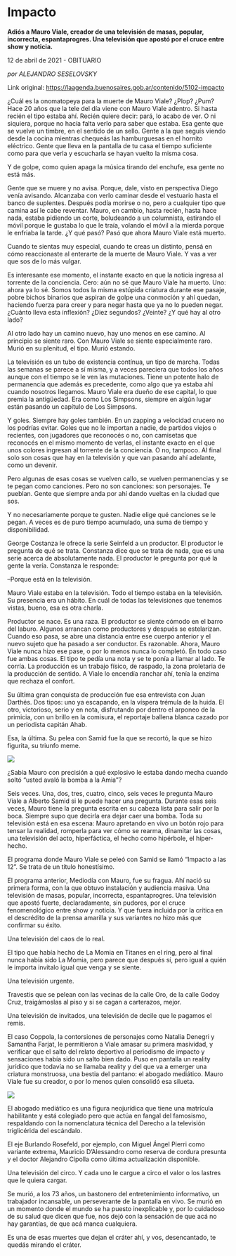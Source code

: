 # Impacto

**Adiós a Mauro Viale, creador de una televisión de masas, popular, incorrecta, espantaprogres. Una televisión que apostó por el cruce entre show y noticia.**

12 de abril de 2021 - OBITUARIO

_por ALEJANDRO SESELOVSKY_

Link original: https://laagenda.buenosaires.gob.ar/contenido/5102-impacto



¿Cuál es la onomatopeya para la muerte de Mauro Viale? ¿Plop? ¿Pum? Hace 20 años que la tele del día viene con Mauro Viale adentro. Si hasta recién el tipo estaba ahí. Recién quiere decir: pará, lo acabo de ver. O ni siquiera, porque no hacía falta verlo para saber que estaba. Esa gente que se vuelve un timbre, en el sentido de un sello. Gente a la que seguís viendo desde la cocina mientras chequeás las hamburguesas en el hornito eléctrico. Gente que lleva en la pantalla de tu casa el tiempo suficiente como para que verla y escucharla se hayan vuelto la misma cosa.




Y de golpe, como quien apaga la música tirando del enchufe, esa gente no está más.




Gente que se muere y no avisa. Porque, dale, visto en perspectiva Diego venía avisando. Alcanzaba con verlo caminar desde el vestuario hasta el banco de suplentes. Después podía morirse o no, pero a cualquier tipo que camina así le cabe reventar. Mauro, en cambio, hasta recién, hasta hace nada, estaba pidiendo un corte, boludeando a un columnista, estirando el móvil porque le gustaba lo que le traía, volando el móvil a la mierda porque le enfriaba la tarde. ¿Y qué pasó? Pasó que ahora Mauro Viale está muerto.




Cuando te sientas muy especial, cuando te creas un distinto, pensá en cómo reaccionaste al enterarte de la muerte de Mauro Viale. Y vas a ver que sos de lo más vulgar.




Es interesante ese momento, el instante exacto en que la noticia ingresa al torrente de la conciencia. Cero: aún no sé que Mauro Viale ha muerto. Uno: ahora ya lo sé. Somos todos la misma estúpida criatura durante ese pasaje, pobre bichos binarios que aspiran de golpe una conmoción y ahí quedan, haciendo fuerza para creer y para negar hasta que ya no lo pueden negar. ¿Cuánto lleva esta inflexión? ¿Diez segundos? ¿Veinte? ¿Y qué hay al otro lado?




Al otro lado hay un camino nuevo, hay uno menos en ese camino. Al principio se siente raro. Con Mauro Viale se siente especialmente raro. Murió en su plenitud, el tipo. Murió estando.




La televisión es un tubo de existencia contínua, un tipo de marcha. Todas las semanas se parece a sí misma, y a veces pareciera que todos los años aunque con el tiempo se le ven las mutaciones. Tiene un potente halo de permanencia que además es precedente, como algo que ya estaba ahí cuando nosotros llegamos. Mauro Viale era dueño de ese capital, lo que premia la antigüedad. Era como Los Simpsons, siempre en algún lugar están pasando un capítulo de Los Simpsons.




Y goles. Siempre hay goles también. En un zapping a velocidad crucero no los podrías evitar. Goles que no le importan a nadie, de partidos viejos o recientes, con jugadores que reconocés o no, con camisetas que reconocés en el mismo momento de verlas, el instante exacto en el que unos colores ingresan al torrente de la conciencia. O no, tampoco. Al final solo son cosas que hay en la televisión y que van pasando ahí adelante, como un devenir.




Pero algunas de esas cosas se vuelven callo, se vuelven permanencias y se te pegan como canciones. Pero no son canciones: son personajes. Te pueblan. Gente que siempre anda por ahí dando vueltas en la ciudad que sos.




Y no necesariamente porque te gusten. Nadie elige qué canciones se le pegan. A veces es de puro tiempo acumulado, una suma de tiempo y disponibilidad.




George Costanza le ofrece la serie Seinfeld a un productor. El productor le pregunta de qué se trata. Constanza dice que se trata de nada, que es una serie acerca de absolutamente nada. El productor le pregunta por qué la gente la vería. Constanza le responde:




–Porque está en la televisión.




Mauro Viale estaba en la televisión. Todo el tiempo estaba en la televisión. Su presencia era un hábito. En cuál de todas las televisiones que tenemos vistas, bueno, esa es otra charla.




Productor se nace. Es una raza. El productor se siente cómodo en el barro del laburo. Algunos arrancan como productores y después se estelarizan. Cuando eso pasa, se abre una distancia entre ese cuerpo anterior y el nuevo sujeto que ha pasado a ser conductor. Es razonable. Ahora, Mauro Viale nunca hizo ese pase, o por lo menos nunca lo completó. En todo caso fue ambas cosas. El tipo te pedía una nota y se te ponía a llamar al lado. Te corría. La producción es un trabajo físico, de raspado, la zona proletaria de la producción de sentido. A Viale lo encendía ranchar ahí, tenía la enzima que rechaza el confort.




Su última gran conquista de producción fue esa entrevista con Juan Darthés. Dos tipos: uno ya escapando, en la víspera trémula de la huida. El otro, victorioso, serio y en nota, disfrutando por dentro el arponeo de la primicia, con un brillo en la comisura, el reportaje ballena blanca cazado por un periodista capitán Ahab.




Esa, la última. Su pelea con Samid fue la que se recortó, la que se hizo figurita, su triunfo meme.




![](https://cdn.flowlikemusic.com/files/images/45972/17e4232e-9222-4ee4-83e7-0c8132039dde.jpeg)




¿Sabía Mauro con precisión a qué explosivo le estaba dando mecha cuando soltó “usted avaló la bomba a la Amia”?




Seis veces. Una, dos, tres, cuatro, cinco, seis veces le pregunta Mauro Viale a Alberto Samid si le puede hacer una pregunta. Durante esas seis veces, Mauro tiene la pregunta escrita en su cabeza lista para salir por la boca. Siempre supo que decirla era dejar caer una bomba. Toda su televisión está en esa escena: Mauro apretando en vivo un botón rojo para tensar la realidad, romperla para ver cómo se rearma, dinamitar las cosas, una televisión del acto, hiperfáctica, el hecho como hipérbole, el híper-hecho.




El programa donde Mauro Viale se peleó con Samid se llamó “Impacto a las 12”. Se trata de un título honestísimo.




El programa anterior, Mediodía con Mauro, fue su fragua. Ahí nació su primera forma, con la que obtuvo instalación y audiencia masiva. Una televisión de masas, popular, incorrecta, espantaprogres. Una televisión que apostó fuerte, declaradamente, sin pudores, por el cruce fenomenológico entre show y noticia. Y que fuera incluida por la crítica en el descrédito de la prensa amarilla y sus variantes no hizo más que confirmar su éxito.




Una televisión del caos de lo real.




El tipo que había hecho de La Momia en Titanes en el ring, pero al final nunca había sido La Momia, pero parece que después sí, pero igual a quién le importa invitalo igual que venga y se siente.




Una televisión urgente.




Travestis que se pelean con las vecinas de la calle Oro, de la calle Godoy Cruz, traigámoslas al piso y si se cagan a carterazos, mejor.




Una televisión de invitados, una televisión de decile que le pagamos el remís.




El caso Coppola, la contorsiones de personajes como Natalia Denegri y Samantha Farjat, le permitieron a Viale amasar su primera masividad, y verificar que el salto del relato deportivo al periodismo de impacto y sensaciones había sido un salto bien dado. Puso en pantalla un reality jurídico que todavía no se llamaba reality y del que va a emerger una criatura monstruosa, una bestia del pantano: el abogado mediático. Mauro Viale fue su creador, o por lo menos quien consolidó esa silueta.




![](https://cdn.flowlikemusic.com/files/images/45973/8a5a89de-43b3-4f01-b277-03d9e43ca6d7.jpeg)




El abogado mediático es una figura neojurídica que tiene una matrícula habilitante y está colegiado pero que actúa en fangal del famosismo, respaldando con la nomenclatura técnica del Derecho a la televisión triglicérida del escándalo.




El eje Burlando Rosefeld, por ejemplo, con Miguel Ángel Pierri como variante extrema, Mauricio D’Alessandro como reserva de cordura presunta y el doctor Alejandro Cipolla como última actualización disponible.




Una televisión del circo. Y cada uno le cargue a circo el valor o los lastres que le quiera cargar.




Se murió, a los 73 años, un bastonero del entretenimiento informativo, un trabajador incansable, un perseverante de la pantalla en vivo. Se murió en un momento donde el mundo se ha puesto inexplicable y, por lo cuidadoso de su salud que dicen que fue, nos dejó con la sensación de que acá no hay garantías, de que acá manca cualquiera.




Es una de esas muertes que dejan el cráter ahí, y vos, desencantado, te quedás mirando el cráter.



